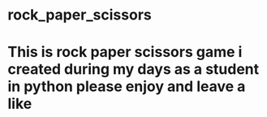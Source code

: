# rock_paper_scissors

<h1> This is rock paper scissors game i created during my days as a student in python please enjoy and leave a like </h1>

